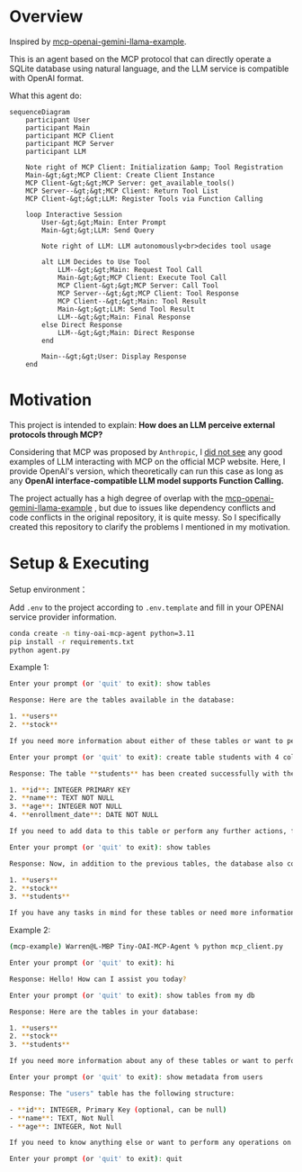 # Overview

Inspired by [mcp-openai-gemini-llama-example](https://github.com/philschmid/mcp-openai-gemini-llama-example).

This is an agent based on the MCP protocol that can directly operate a SQLite database using natural language, and the LLM service is compatible with OpenAI format.

What this agent do:

```mermaid
sequenceDiagram
    participant User
    participant Main
    participant MCP Client
    participant MCP Server
    participant LLM

    Note right of MCP Client: Initialization &amp; Tool Registration
    Main-&gt;&gt;MCP Client: Create Client Instance
    MCP Client-&gt;&gt;MCP Server: get_available_tools()
    MCP Server--&gt;&gt;MCP Client: Return Tool List
    MCP Client-&gt;&gt;LLM: Register Tools via Function Calling
    
    loop Interactive Session
        User-&gt;&gt;Main: Enter Prompt
        Main-&gt;&gt;LLM: Send Query
        
        Note right of LLM: LLM autonomously<br>decides tool usage
        
        alt LLM Decides to Use Tool
            LLM--&gt;&gt;Main: Request Tool Call
            Main-&gt;&gt;MCP Client: Execute Tool Call
            MCP Client-&gt;&gt;MCP Server: Call Tool
            MCP Server--&gt;&gt;MCP Client: Tool Response
            MCP Client--&gt;&gt;Main: Tool Result
            Main-&gt;&gt;LLM: Send Tool Result
            LLM--&gt;&gt;Main: Final Response
        else Direct Response
            LLM--&gt;&gt;Main: Direct Response
        end
        
        Main--&gt;&gt;User: Display Response
    end
```

# Motivation

This project is intended to explain: **How does an LLM perceive external protocols through MCP?**

Considering that MCP was proposed by `Anthropic`, I [did not see](https://github.com/modelcontextprotocol/python-sdk/issues/161) any good examples of LLM interacting with MCP on the official MCP website. Here, I provide OpenAI's version, which theoretically can run this case as long as any **OpenAI interface-compatible LLM model supports Function Calling.**

The project actually has a high degree of overlap with the [mcp-openai-gemini-llama-example](https://github.com/philschmid/mcp-openai-gemini-llama-example) , but due to issues like dependency conflicts and code conflicts in the original repository, it is quite messy. So I specifically created this repository to clarify the problems I mentioned in my motivation.

# Setup & Executing
Setup environment：

Add `.env` to the project according to `.env.template` and fill in your OPENAI service provider information.

```bash
conda create -n tiny-oai-mcp-agent python=3.11
pip install -r requirements.txt
python agent.py
```

Example 1:
```bash
Enter your prompt (or 'quit' to exit): show tables

Response: Here are the tables available in the database:

1. **users**
2. **stock**

If you need more information about either of these tables or want to perform operations on them, just let me know!

Enter your prompt (or 'quit' to exit): create table students with 4 columuns for me, decide column detail by yourself

Response: The table **students** has been created successfully with the following columns:

1. **id**: INTEGER PRIMARY KEY
2. **name**: TEXT NOT NULL
3. **age**: INTEGER NOT NULL
4. **enrollment_date**: DATE NOT NULL

If you need to add data to this table or perform any further actions, feel free to ask!

Enter your prompt (or 'quit' to exit): show tables

Response: Now, in addition to the previous tables, the database also contains the newly created **students** table. Here’s the updated list:

1. **users**
2. **stock**
3. **students**

If you have any tasks in mind for these tables or need more information, just let me know!
```

Example 2:
```bash
(mcp-example) Warren@L-MBP Tiny-OAI-MCP-Agent % python mcp_client.py 

Enter your prompt (or 'quit' to exit): hi

Response: Hello! How can I assist you today?

Enter your prompt (or 'quit' to exit): show tables from my db

Response: Here are the tables in your database:

1. **users**
2. **stock**
3. **students**

If you need more information about any of these tables or want to perform any specific task, just let me know!

Enter your prompt (or 'quit' to exit): show metadata from users

Response: The "users" table has the following structure:

- **id**: INTEGER, Primary Key (optional, can be null)
- **name**: TEXT, Not Null
- **age**: INTEGER, Not Null

If you need to know anything else or want to perform any operations on this table, feel free to ask!

Enter your prompt (or 'quit' to exit): quit

```